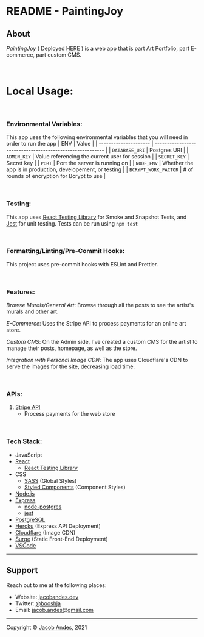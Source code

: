 # **README - PaintingJoy**

## **About**

_PaintingJoy_ ( Deployed [HERE](https://paintingjoy.art/) ) is a web app that is part Art Portfolio, part E-commerce, part custom CMS.

<br>

# **Local Usage:**

<br>

### **Environmental Variables**:

This app uses the following environmental variables that you will need in order to run the app
| ENV | Value |
| --------------------- | --------------------------------------------------------- |
| `DATABASE_URI` | Postgres URI |
| `ADMIN_KEY` | Value referencing the current user for session |
| `SECRET_KEY` | Secret key |
| `PORT` | Port the server is running on |
| `NODE_ENV` | Whether the app is in production, developement, or testing |
| `BCRYPT_WORK_FACTOR` | # of rounds of encryption for Bcrypt to use |

<br>

### **Testing**:

This app uses [React Testing Library](https://testing-library.com/docs/react-testing-library/intro/) for Smoke and Snapshot Tests, and [Jest](https://jestjs.io/) for unit testing. Tests can be run using `npm test`

<br>

### **Formatting/Linting/Pre-Commit Hooks**:

This project uses pre-commit hooks with ESLint and Prettier.

<br>

### **Features**:

_Browse Murals/General Art_: Browse through all the posts to see the artist's murals and other art.

_E-Commerce_: Uses the Stripe API to process payments for an online art store.

_Custom CMS_: On the Admin side, I've created a custom CMS for the artist to manage their posts, homepage, as well as the store.

_Integration with Personal Image CDN_: The app uses Cloudflare's CDN to serve the images for the site, decreasing load time.

<br>

### **APIs**:

1. [Stripe API](https://api.setlist.fm/docs/1.0/index.html)
    - Process payments for the web store

<br>

### **Tech Stack**:

-   JavaScript
-   [React](https://reactjs.org/)
    -   [React Testing Library](https://testing-library.com/docs/react-testing-library/intro/)
-   CSS
    -   [SASS](https://sass-lang.com/) (Global Styles)
    -   [Styled Components](https://styled-components.com/) (Component Styles)
-   [Node.js](https://nodejs.org/)
-   [Express](https://expressjs.com/)
    -   [node-postgres](https://node-postgres.com/)
    -   [jest](https://jestjs.io/)
-   [PostgreSQL](https://www.postgresql.org/)
-   [Heroku](https://heroku.com/) (Express API Deployment)
-   [Cloudflare](https://www.cloudflare.com/cdn/) (Image CDN)
-   [Surge](https://surge.sh/) (Static Front-End Deployment)
-   [VSCode](https://code.visualstudio.com/)

---

## **Support**

Reach out to me at the following places:

-   Website: [jacobandes.dev](jacobandes.dev)
-   Twitter: [@booshja](https://twitter.com/booshja)
-   Email: [jacob.andes@gmail.com](mailto:jacob.andes@gmail.com)

---

Copyright &#169; [Jacob Andes](jacobandes.dev), 2021
